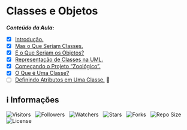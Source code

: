 <!-- Título -->
# Classes e Objetos

***Conteúdo da Aula:***

* [x] [Introdução.](https://github.com/Devsgeeknerd/cla-int-cla-obj-log-ori-obj-com-bas)
* [x] [Mas o Que Seriam Classes.](https://github.com///Devsgeeknerd/cla-mas-que-ser-cla-cla-obj-log-ori-obj-com-bas)
* [x] [E o Que Seriam os Objetos?](https://github.com/Devsgeeknerd/cla-e-que-ser-obj-cla-obj-log-ori-obj-com-bas)
* [x] [Representação de Classes na UML.](https://github.com/Devsgeeknerd/cla-rep-cla-uml-cla-obj-log-ori-obj-com-bas)
* [x] [Começando o Projeto “Zoológico”.](https://github.com/Devsgeeknerd/cla-com-pro-zoo-cla-obj-log-ori-obj-com-bas)
* [x] [O Que é Uma Classe?](https://github.com/Devsgeeknerd/cla-o-que-uma-cla-cla-obj-log-ori-obj-com-bas)
* [ ] [Definindo Atributos em Uma Classe.](https://github.com/Devsgeeknerd/cla-def-atr-uma-cla-cla-obj-log-ori-obj-com-bas) &#128679;

<!-- Informações -->
## &#8505; Informações

![Visitors](https://api.visitorbadge.io/api/visitors?path=Devsgeeknerd%2Fmod-cla-obj-log-ori-obj-com-bas&label=Visitantes&labelColor=%23700070&labelStyle=none&countColor=%23000fff&style=plastic&color=%23ffffff "Total de Visitantes")
&nbsp;
![Followers](https://img.shields.io/github/followers/Devsgeeknerd?style=p&label=Seguidores&labelColor=800080&color=000fff "Total de Seguidores")
&nbsp;
![Watchers](https://img.shields.io/github/watchers/Devsgeeknerd/mod-cla-obj-log-ori-obj-com-bas?style=p&label=Observadores&labelColor=800080&color=000fff "Total de Observadores")
&nbsp;
![Stars](https://img.shields.io/github/stars/Devsgeeknerd/mod-cla-obj-log-ori-obj-com-bas?style=p&label=Estrelas&labelColor=800080&color=000fff "Total de Estrelas")
&nbsp;
![Forks](https://img.shields.io/github/forks/Devsgeeknerd/mod-cla-obj-log-ori-obj-com-bas?style=p&label=Bifurcações&labelColor=800080&color=000fff "Total de Bifurcações")
&nbsp;
![Repo Size](https://img.shields.io/github/repo-size/Devsgeeknerd/mod-cla-obj-log-ori-obj-com-bas?style=p&label=Tamanho&labelColor=800080&color=000fff "Tamanho do Repositório")
&nbsp;
![License](https://img.shields.io/github/license/Devsgeeknerd/mod-cla-obj-log-ori-obj-com-bas?style=p&label=Licença&labelColor=800080&color=000fff "Licença do Repositório")
